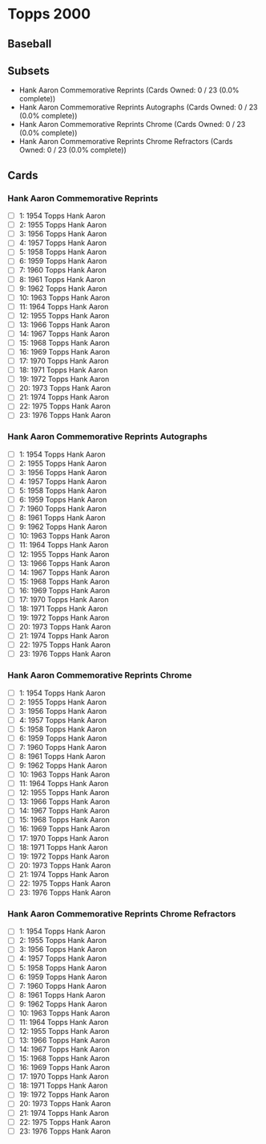 # Topps 2000 
## Baseball

## Subsets

- Hank Aaron Commemorative Reprints  (Cards Owned: 0 / 23 (0.0% complete))
- Hank Aaron Commemorative Reprints Autographs  (Cards Owned: 0 / 23 (0.0% complete))
- Hank Aaron Commemorative Reprints Chrome  (Cards Owned: 0 / 23 (0.0% complete))
- Hank Aaron Commemorative Reprints Chrome Refractors  (Cards Owned: 0 / 23 (0.0% complete))

## Cards

### Hank Aaron Commemorative Reprints
- [ ] 1: 1954 Topps Hank Aaron<br>
- [ ] 2: 1955 Topps Hank Aaron<br>
- [ ] 3: 1956 Topps Hank Aaron<br>
- [ ] 4: 1957 Topps Hank Aaron<br>
- [ ] 5: 1958 Topps Hank Aaron<br>
- [ ] 6: 1959 Topps Hank Aaron<br>
- [ ] 7: 1960 Topps Hank Aaron<br>
- [ ] 8: 1961 Topps Hank Aaron<br>
- [ ] 9: 1962 Topps Hank Aaron<br>
- [ ] 10: 1963 Topps Hank Aaron<br>
- [ ] 11: 1964 Topps Hank Aaron<br>
- [ ] 12: 1955 Topps Hank Aaron<br>
- [ ] 13: 1966 Topps Hank Aaron<br>
- [ ] 14: 1967 Topps Hank Aaron<br>
- [ ] 15: 1968 Topps Hank Aaron<br>
- [ ] 16: 1969 Topps Hank Aaron<br>
- [ ] 17: 1970 Topps Hank Aaron<br>
- [ ] 18: 1971 Topps Hank Aaron<br>
- [ ] 19: 1972 Topps Hank Aaron<br>
- [ ] 20: 1973 Topps Hank Aaron<br>
- [ ] 21: 1974 Topps Hank Aaron<br>
- [ ] 22: 1975 Topps Hank Aaron<br>
- [ ] 23: 1976 Topps Hank Aaron<br>
### Hank Aaron Commemorative Reprints Autographs
- [ ] 1: 1954 Topps Hank Aaron<br>
- [ ] 2: 1955 Topps Hank Aaron<br>
- [ ] 3: 1956 Topps Hank Aaron<br>
- [ ] 4: 1957 Topps Hank Aaron<br>
- [ ] 5: 1958 Topps Hank Aaron<br>
- [ ] 6: 1959 Topps Hank Aaron<br>
- [ ] 7: 1960 Topps Hank Aaron<br>
- [ ] 8: 1961 Topps Hank Aaron<br>
- [ ] 9: 1962 Topps Hank Aaron<br>
- [ ] 10: 1963 Topps Hank Aaron<br>
- [ ] 11: 1964 Topps Hank Aaron<br>
- [ ] 12: 1955 Topps Hank Aaron<br>
- [ ] 13: 1966 Topps Hank Aaron<br>
- [ ] 14: 1967 Topps Hank Aaron<br>
- [ ] 15: 1968 Topps Hank Aaron<br>
- [ ] 16: 1969 Topps Hank Aaron<br>
- [ ] 17: 1970 Topps Hank Aaron<br>
- [ ] 18: 1971 Topps Hank Aaron<br>
- [ ] 19: 1972 Topps Hank Aaron<br>
- [ ] 20: 1973 Topps Hank Aaron<br>
- [ ] 21: 1974 Topps Hank Aaron<br>
- [ ] 22: 1975 Topps Hank Aaron<br>
- [ ] 23: 1976 Topps Hank Aaron<br>
### Hank Aaron Commemorative Reprints Chrome
- [ ] 1: 1954 Topps Hank Aaron<br>
- [ ] 2: 1955 Topps Hank Aaron<br>
- [ ] 3: 1956 Topps Hank Aaron<br>
- [ ] 4: 1957 Topps Hank Aaron<br>
- [ ] 5: 1958 Topps Hank Aaron<br>
- [ ] 6: 1959 Topps Hank Aaron<br>
- [ ] 7: 1960 Topps Hank Aaron<br>
- [ ] 8: 1961 Topps Hank Aaron<br>
- [ ] 9: 1962 Topps Hank Aaron<br>
- [ ] 10: 1963 Topps Hank Aaron<br>
- [ ] 11: 1964 Topps Hank Aaron<br>
- [ ] 12: 1955 Topps Hank Aaron<br>
- [ ] 13: 1966 Topps Hank Aaron<br>
- [ ] 14: 1967 Topps Hank Aaron<br>
- [ ] 15: 1968 Topps Hank Aaron<br>
- [ ] 16: 1969 Topps Hank Aaron<br>
- [ ] 17: 1970 Topps Hank Aaron<br>
- [ ] 18: 1971 Topps Hank Aaron<br>
- [ ] 19: 1972 Topps Hank Aaron<br>
- [ ] 20: 1973 Topps Hank Aaron<br>
- [ ] 21: 1974 Topps Hank Aaron<br>
- [ ] 22: 1975 Topps Hank Aaron<br>
- [ ] 23: 1976 Topps Hank Aaron<br>
### Hank Aaron Commemorative Reprints Chrome Refractors
- [ ] 1: 1954 Topps Hank Aaron<br>
- [ ] 2: 1955 Topps Hank Aaron<br>
- [ ] 3: 1956 Topps Hank Aaron<br>
- [ ] 4: 1957 Topps Hank Aaron<br>
- [ ] 5: 1958 Topps Hank Aaron<br>
- [ ] 6: 1959 Topps Hank Aaron<br>
- [ ] 7: 1960 Topps Hank Aaron<br>
- [ ] 8: 1961 Topps Hank Aaron<br>
- [ ] 9: 1962 Topps Hank Aaron<br>
- [ ] 10: 1963 Topps Hank Aaron<br>
- [ ] 11: 1964 Topps Hank Aaron<br>
- [ ] 12: 1955 Topps Hank Aaron<br>
- [ ] 13: 1966 Topps Hank Aaron<br>
- [ ] 14: 1967 Topps Hank Aaron<br>
- [ ] 15: 1968 Topps Hank Aaron<br>
- [ ] 16: 1969 Topps Hank Aaron<br>
- [ ] 17: 1970 Topps Hank Aaron<br>
- [ ] 18: 1971 Topps Hank Aaron<br>
- [ ] 19: 1972 Topps Hank Aaron<br>
- [ ] 20: 1973 Topps Hank Aaron<br>
- [ ] 21: 1974 Topps Hank Aaron<br>
- [ ] 22: 1975 Topps Hank Aaron<br>
- [ ] 23: 1976 Topps Hank Aaron<br>
